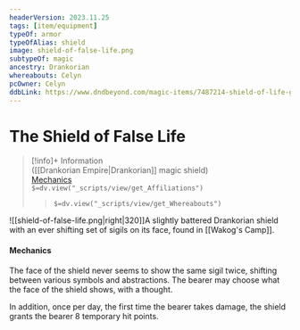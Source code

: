 ```yaml
---
headerVersion: 2023.11.25
tags: [item/equipment]
typeOf: armor
typeOfAlias: shield
image: shield-of-false-life.png
subtypeOf: magic
ancestry: Drankorian
whereabouts: Celyn
pcOwner: Celyn
ddbLink: https://www.dndbeyond.com/magic-items/7487214-shield-of-life-giving
---
```

# The Shield of False Life
>[!info]+ Information  
> ([[Drankorian Empire|Drankorian]] magic shield)  
> [Mechanics](https://www.dndbeyond.com/magic-items/7487214-shield-of-life-giving)  
> `$=dv.view("_scripts/view/get_Affiliations")`  
>> `$=dv.view("_scripts/view/get_Whereabouts")`

![[shield-of-false-life.png|right|320]]A slightly battered Drankorian shield with an ever shifting set of sigils on its face, found in [[Wakog's Camp]]. 

#### Mechanics
The face of the shield never seems to show the same sigil twice, shifting between various symbols and abstractions. The bearer may choose what the face of the shield shows, with a thought.

In addition, once per day, the first time the bearer takes damage, the shield grants the bearer 8 temporary hit points.